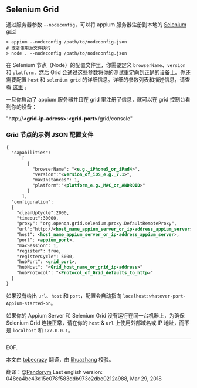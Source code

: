 ## Selenium Grid

通过服务器参数 `--nodeconfig`，可以将 appium 服务器注册到本地的 [Selenium grid](https://github.com/SeleniumHQ/selenium/wiki/Grid2)

```center
> appium --nodeconfig /path/to/nodeconfig.json
# 或者使用源文件执行
> node . --nodeconfig /path/to/nodeconfig.json
```

在 Selenium 节点（Node）的配置文件里，你需要定义 `browserName`、`version` 和 `platform`，然后 Grid 会通过这些参数将你的测试重定向到正确的设备上。你还需要配置 `host` 和 `selenium grid` 的详细信息。详细的参数列表和描述信息，请查看 [这里](https://www.selenium.dev/documentation/en/grid/setting_up_your_own_grid/) 。

一旦你启动了 appium 服务器并且在 grid 里注册了信息，就可以在 grid 控制台看到你的设备：

"http://**\<grid-ip-adress\>**:**\<grid-port\>**/grid/console"

### Grid 节点的示例 JSON 配置文件

```xml
{
  "capabilities":
      [
        {
          "browserName": "<e.g._iPhone5_or_iPad4>",
          "version":"<version_of_iOS_e.g._7.1>",
          "maxInstances": 1,
          "platform":"<platform_e.g._MAC_or_ANDROID>"
        }
      ],
  "configuration":
  {
    "cleanUpCycle":2000,
    "timeout":30000,
    "proxy": "org.openqa.grid.selenium.proxy.DefaultRemoteProxy",
    "url":"http://<host_name_appium_server_or_ip-address_appium_server>:<appium_port>/wd/hub",
    "host": <host_name_appium_server_or_ip-address_appium_server>,
    "port": <appium_port>,
    "maxSession": 1,
    "register": true,
    "registerCycle": 5000,
    "hubPort": <grid_port>,
    "hubHost": "<Grid_host_name_or_grid_ip-address>"
    "hubProtocol": "<Protocol_of_Grid_defaults_to_http>"
  }
}
```

如果没有给出 `url`、`host` 和 `port`，配置会自动指向 `localhost:whatever-port-Appium-started-on`。

如果你的 Appium Server 和 Selenium Grid 没有运行在同一台机器上，为确保 Selenium Grid 连接正常，请在你的 `host` & `url` 上使用外部域名或 IP 地址，而不是 `localhost` 和 `127.0.0.1`。

---
EOF.

本文由 [tobecrazy](https://github.com/tobecrazy) 翻译，由 [lihuazhang](https://github.com/lihuazhang) 校验。

翻译：@[Pandorym](https://github.com/Pandorym)
Last english version: 048ca4be43d15e078f583ddb973e2dbe0212a988, Mar 29, 2018
